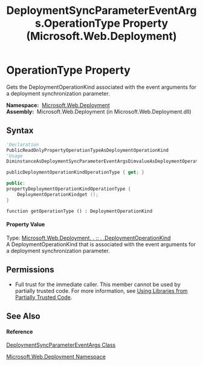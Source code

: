 ﻿---
title: DeploymentSyncParameterEventArgs.OperationType Property  (Microsoft.Web.Deployment)
TOCTitle: OperationType Property
ms:assetid: P:Microsoft.Web.Deployment.DeploymentSyncParameterEventArgs.OperationType
ms:mtpsurl: https://msdn.microsoft.com/en-us/library/microsoft.web.deployment.deploymentsyncparametereventargs.operationtype(v=VS.90)
ms:contentKeyID: 22753936
ms.date: 05/02/2012
mtps_version: v=VS.90
f1_keywords:
- Microsoft.Web.Deployment.DeploymentSyncParameterEventArgs.OperationType
- Microsoft.Web.Deployment.DeploymentSyncParameterEventArgs.get_OperationType
dev_langs:
- CSharp
- JScript
- VB
- c++
api_location:
- Microsoft.Web.Deployment.dll
api_name:
- Microsoft.Web.Deployment.DeploymentSyncParameterEventArgs.get_OperationType
- Microsoft.Web.Deployment.DeploymentSyncParameterEventArgs.OperationType
api_type:
- Managed
topic_type:
- apiref
- kbSyntax
product_family_name: VS
ROBOTS: INDEX,FOLLOW
---

# OperationType Property

Gets the DeploymentOperationKind associated with the event arguments for a deployment synchronization parameter.

**Namespace:**  [Microsoft.Web.Deployment](microsoft-web-deployment-namespace.md)  
**Assembly:**  Microsoft.Web.Deployment (in Microsoft.Web.Deployment.dll)

## Syntax

``` vb
'Declaration
PublicReadOnlyPropertyOperationTypeAsDeploymentOperationKind
'Usage
DiminstanceAsDeploymentSyncParameterEventArgsDimvalueAsDeploymentOperationKindvalue = instance.OperationType
```

``` csharp
publicDeploymentOperationKindOperationType { get; }
```

``` c++
public:
propertyDeploymentOperationKindOperationType {
    DeploymentOperationKindget ();
}
```

``` jscript
function getOperationType () : DeploymentOperationKind
```

#### Property Value

Type: [Microsoft.Web.Deployment. . :: . .DeploymentOperationKind](deploymentoperationkind-enumeration-microsoft-web-deployment.md)  
A DeploymentOperationKind that is associated with the event arguments for a deployment synchronization parameter.  

## Permissions

  - Full trust for the immediate caller. This member cannot be used by partially trusted code. For more information, see [Using Libraries from Partially Trusted Code](https://msdn.microsoft.com/en-us/library/8skskf63\(v=vs.90\)).

## See Also

#### Reference

[DeploymentSyncParameterEventArgs Class](deploymentsyncparametereventargs-class-microsoft-web-deployment.md)

[Microsoft.Web.Deployment Namespace](microsoft-web-deployment-namespace.md)

